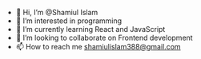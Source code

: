 - 👋 Hi, I’m @Shamiul Islam
- 👀 I’m interested in programming
- 🌱 I’m currently learning React and JavaScript
- 💞️ I’m looking to collaborate on Frontend development
- 📫 How to reach me shamiulislam388@gmail.com

<!---
ShamiulIslam388/ShamiulIslam388 is a ✨ special ✨ repository because its `README.md` (this file) appears on your GitHub profile.
You can click the Preview link to take a look at your changes.
--->
